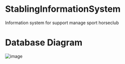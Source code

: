 # StablingInformationSystem

Information system for support manage sport horseclub

# Database Diagram
![image](https://github.com/user-attachments/assets/a32d2e72-5781-4b51-88c2-4d84b37e1d9d)

